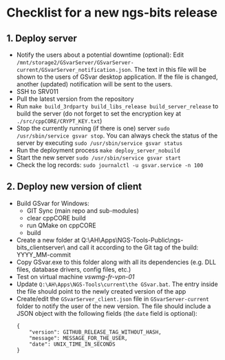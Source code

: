 # Checklist for a new ngs-bits release

## 1. Deploy server

- Notify the users about a potential downtime (optional): Edit `/mnt/storage2/GSvarServer/GSvarServer-current/GSvarServer_notification.json`. The text in this file will be shown to the users of GSvar desktop application. If the file is changed, another (updated) notification will be sent to the users.
- SSH to SRV011
- Pull the latest version from the repository
- Run `make build_3rdparty build_libs_release build_server_release` to build the server (do not forget to set the encryption key at `./src/cppCORE/CRYPT_KEY.txt`)
- Stop the currently running (if there is one) server `sudo /usr/sbin/service gsvar stop`. You can always check the status of the server by executing `sudo /usr/sbin/service gsvar status`
- Run the deployment process `make deploy_server_nobuild`
- Start the new server `sudo /usr/sbin/service gsvar start`
- Check the log records: `sudo journalctl -u gsvar.service -n 100`

## 2. Deploy new version of client

- Build GSvar for Windows:
  - GIT Sync (main repo and sub-modules)
  - clear cppCORE build
  - run QMake on cppCORE
  - build
- Create a new folder at Q:\AH\Apps\NGS-Tools-Public\ngs-bits_clientserver\ and call it according to the Git tag of the build: YYYY_MM-commit
- Copy GSvar.exe to this folder along with all its dependencies (e.g. DLL files, database drivers, config files, etc.)
- Test on virtual machine *vswmg-fr-vpn-01*
- Update `Q:\AH\Apps\NGS-Tools\current\the GSvar.bat`. The entry inside the file should point to the newly created version of the app
- Create/edit the `GSvarServer_client.json` file in `GSvarServer-current` folder to notify the user of the new version. The file should include a JSON object with the following fields (the `date` field is optional):
    ``` 
    {
        "version": GITHUB_RELEASE_TAG_WITHOUT_HASH,
        "message": MESSAGE_FOR_THE_USER,
        "date": UNIX_TIME_IN_SECONDS
    }
    ```
